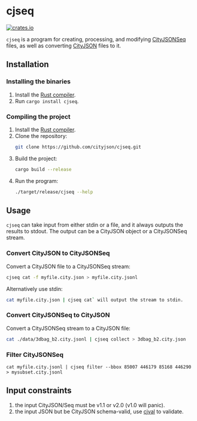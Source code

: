 
# cjseq

[![crates.io](https://img.shields.io/crates/v/cjseq.svg)](https://crates.io/crates/cjseq)

`cjseq` is a program for creating, processing, and modifying [CityJSONSeq](https://cityjson.org/cityjsonseq) files, as well as converting [CityJSON](https://cityjson.org) files to it.


## Installation

### Installing the binaries

1. Install the [Rust compiler](https://www.rust-lang.org/learn/get-started).
2. Run `cargo install cjseq`.

### Compiling the project

1. Install the [Rust compiler](https://www.rust-lang.org/learn/get-started).
2. Clone the repository:
    ```sh
    git clone https://github.com/cityjson/cjseq.git
    ```
3. Build the project:
    ```sh
    cargo build --release
    ```
4. Run the program:
    ```sh
    ./target/release/cjseq --help
    ```

## Usage

`cjseq` can take input from either stdin or a file, and it always outputs the results to stdout. 
The output can be a CityJSON object or a CityJSONSeq stream.

### Convert CityJSON to CityJSONSeq

Convert a CityJSON file to a CityJSONSeq stream:
```sh
cjseq cat -f myfile.city.json > myfile.city.jsonl
```

Alternatively use stdin:
```sh
cat myfile.city.json | cjseq cat` will output the stream to stdin.
```

### Convert CityJSONSeq to CityJSON

Convert a CityJSONSeq stream to a CityJSON file:
```sh
cat ./data/3dbag_b2.city.jsonl | cjseq collect > 3dbag_b2.city.json
```

### Filter CityJSONSeq 

`cat myfile.city.jsonl | cjseq filter --bbox 85007 446179 85168 446290 > mysubset.city.jsonl`

## Input constraints

  1. the input CityJSON/Seq must be v1.1 or v2.0 (v1.0 will panic).
  2. the input JSON but be CityJSON schema-valid, use [cjval](https://github.com/cityjson/cjval) to validate.
